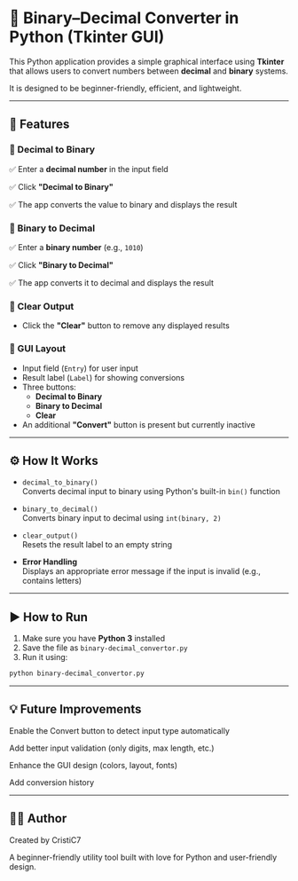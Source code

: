 # 🔁 Binary–Decimal Converter in Python (Tkinter GUI)

This Python application provides a simple graphical interface using **Tkinter** that allows users to convert numbers between **decimal** and **binary** systems.

It is designed to be beginner-friendly, efficient, and lightweight.

---

## 🧠 Features

### 🔹 Decimal to Binary
✅ Enter a **decimal number** in the input field

✅ Click **"Decimal to Binary"**

✅ The app converts the value to binary and displays the result

### 🔹 Binary to Decimal
✅ Enter a **binary number** (e.g., `1010`)

✅ Click **"Binary to Decimal"**

✅ The app converts it to decimal and displays the result

### 🔹 Clear Output
- Click the **"Clear"** button to remove any displayed results

### 🔹 GUI Layout
- Input field (`Entry`) for user input
- Result label (`Label`) for showing conversions
- Three buttons:
  - **Decimal to Binary**
  - **Binary to Decimal**
  - **Clear**
- An additional **"Convert"** button is present but currently inactive

---

## ⚙️ How It Works

- `decimal_to_binary()`  
  Converts decimal input to binary using Python's built-in `bin()` function

- `binary_to_decimal()`  
  Converts binary input to decimal using `int(binary, 2)`

- `clear_output()`  
  Resets the result label to an empty string

- **Error Handling**  
  Displays an appropriate error message if the input is invalid (e.g., contains letters)

---

## ▶️ How to Run

1. Make sure you have **Python 3** installed
2. Save the file as `binary-decimal_convertor.py`
3. Run it using:

```bash
python binary-decimal_convertor.py
```

---
## 💡 Future Improvements
Enable the Convert button to detect input type automatically

Add better input validation (only digits, max length, etc.)

Enhance the GUI design (colors, layout, fonts)

Add conversion history

---

## 👨‍💻 Author
Created by CristiC7

A beginner-friendly utility tool built with love for Python and user-friendly design.
